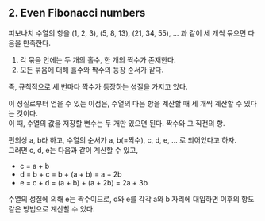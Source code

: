 ## 2. Even Fibonacci numbers

피보나치 수열의 항을 (1, 2, 3), (5, 8, 13), (21, 34, 55), ... 과 같이 세 개씩 묶으면 다음을 만족한다.

1. 각 묶음 안에는 두 개의 홀수, 한 개의 짝수가 존재한다.
2. 모든 묶음에 대해 홀수와 짝수의 등장 순서가 같다.

즉, 규칙적으로 세 번마다 짝수가 등장하는 성질을 가지고 있다.

이 성질로부터 얻을 수 있는 이점은, 수열의 다음 항을 계산할 때 세 개씩 계산할 수 있다는 것이다.<br>
이 때, 수열의 값을 저장할 변수는 두 개만 있으면 된다. 짝수와 그 직전의 항.

편의상 a, b라 하고, 수열의 순서가 a, b(=짝수), c, d, e, ... 로 되어있다고 하자.<br>
그러면 c, d, e는 다음과 같이 계산할 수 있고,

* c = a + b
* d = b + c = b + (a + b) = a + 2b
* e = c + d = (a + b) + (a + 2b) = 2a + 3b

수열의 성질에 의해 e는 짝수이므로, d와 e를 각각 a와 b 자리에 대입하면 이후의 항도 같은 방법으로 계산할 수 있다.
